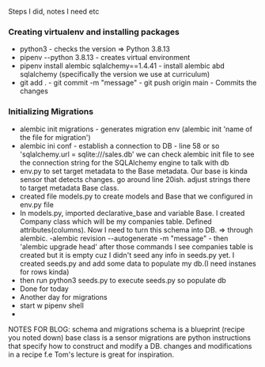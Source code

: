 Steps I did, notes I need etc

### Creating virtualenv and installing packages

- python3 - checks the version => Python 3.8.13
- pipenv --python 3.8.13 - creates virtual environment
- pipenv install alembic sqlalchemy==1.4.41 - install alembic abd sqlalchemy (specifically the version we use at curriculum)
- git add . - git commit -m "message" - git push origin main - Commits the changes

### Initializing Migrations

- alembic init migrations - generates migration env (alembic init 'name of the file for migration')
- alembic ini conf - establish a connection to DB - line 58 or so 'sqlalchemy.url = sqlite:///sales.db' we can check alembic init file to see the connection string for the SQLAlchemy engine to talk with db
- env.py to set target metadata to the Base metadata. Our base is kinda sensor that detects changes. go around line 20ish. adjust strings there to target metadata Base class.
- created file models.py to create models and Base that we configured in env.py file
- In models.py, imported declarative_base and variable Base. I created Company class which will be my companies table. Defined attributes(columns). Now I need to turn this schema into DB. => through alembic. -alembic revision --autogenerate -m "message" - then 'alembic upgrade head' after those commands I see companies table is created but it is empty cuz I didn't seed any info in seeds.py yet. I created seeds.py and add some data to populate my db.(I need instanes for rows kinda)
- then run python3 seeds.py to execute seeds.py so populate db
- Done for today
- Another day for migrations
- start w pipenv shell
-

NOTES FOR BLOG: schema and migrations
schema is a blueprint (recipe you noted down)
base class is a sensor
migrations are python instructions that specify how to construct and modify a DB.
changes and modifications in a recipe f.e Tom's lecture is great for inspiration.
